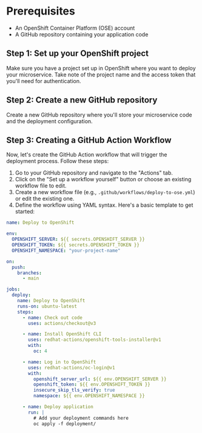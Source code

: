 # Prerequisites
- An OpenShift Container Platform (OSE) account
- A GitHub repository containing your application code

## Step 1: Set up your OpenShift project
Make sure you have a project set up in OpenShift where you want to deploy your microservice. Take note of the project name and the access token that you'll need for authentication.

## Step 2: Create a new GitHub repository
Create a new GitHub repository where you'll store your microservice code and the deployment configuration.

## Step 3: Creating a GitHub Action Workflow
Now, let's create the GitHub Action workflow that will trigger the deployment process. Follow these steps:

1. Go to your GitHub repository and navigate to the "Actions" tab.
2. Click on the "Set up a workflow yourself" button or choose an existing workflow file to edit.
3. Create a new workflow file (e.g., `.github/workflows/deploy-to-ose.yml`) or edit the existing one.
4. Define the workflow using YAML syntax. Here's a basic template to get started:

```yaml
name: Deploy to OpenShift

env:
  OPENSHIFT_SERVER: ${{ secrets.OPENSHIFT_SERVER }}
  OPENSHIFT_TOKEN: ${{ secrets.OPENSHIFT_TOKEN }}
  OPENSHIFT_NAMESPACE: "your-project-name"

on:
  push:
    branches:
      - main

jobs:
  deploy:
    name: Deploy to OpenShift
    runs-on: ubuntu-latest
    steps:
      - name: Check out code
        uses: actions/checkout@v3

      - name: Install OpenShift CLI
        uses: redhat-actions/openshift-tools-installer@v1
        with:
          oc: 4

      - name: Log in to OpenShift
        uses: redhat-actions/oc-login@v1
        with:
          openshift_server_url: ${{ env.OPENSHIFT_SERVER }}
          openshift_token: ${{ env.OPENSHIFT_TOKEN }}
          insecure_skip_tls_verify: true
          namespace: ${{ env.OPENSHIFT_NAMESPACE }}

      - name: Deploy application
        run: |
          # Add your deployment commands here
          oc apply -f deployment/
```